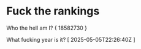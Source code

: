 # Fuck the rankings

Who the hell am I?
{ 18582730 }

What fucking year is it?
[ 2025-05-05T22:26:40Z ]
